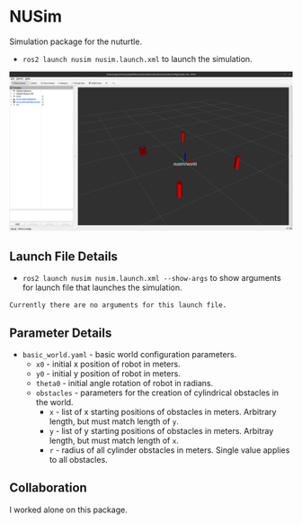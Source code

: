 # NUSim 
Simulation package for the nuturtle.
* `ros2 launch nusim nusim.launch.xml` to launch the simulation.

![](images/nusim1.png)

## Launch File Details
* `ros2 launch nusim nusim.launch.xml --show-args` to show arguments for launch file that launches the simulation.

```
Currently there are no arguments for this launch file.
```

## Parameter Details
* `basic_world.yaml` - basic world configuration parameters.
    * `x0` - initial x position of robot in meters.
    * `y0` - initial y position of robot in meters.
    * `theta0` - initial angle rotation of robot in radians.
    * `obstacles` - parameters for the creation of cylindrical obstacles in the world.
        * `x` - list of x starting positions of obstacles in meters. Arbitrary length, but must match length of `y`.
        * `y` - list of y starting positions of obstacles in meters. Arbitray length, but must match length of `x`.
        * `r` - radius of all cylinder obstacles in meters. Single value applies to all obstacles.

## Collaboration
I worked alone on this package.